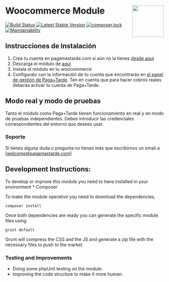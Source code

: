 # Woocommerce Module <img src="https://pagamastarde.com/img/icons/logo.svg" width="100" align="right">

[![Build Status](https://travis-ci.org/PagaMasTarde/WooCommerce.svg?branch=master)](https://travis-ci.org/PagaMasTarde/WooCommerce)
[![Latest Stable Version](https://poser.pugx.org/pagamastarde/woocommerce/v/stable)](https://packagist.org/packages/pagamastarde/woocommerce)
[![composer.lock](https://poser.pugx.org/pagamastarde/woocommerce/composerlock)](https://packagist.org/packages/pagamastarde/woocommerce)
[![Maintainability](https://api.codeclimate.com/v1/badges/e9d4ec1224f2a37a7c59/maintainability)](https://codeclimate.com/github/PagaMasTarde/woocommerce/maintainability)

## Instrucciones de Instalación
1. Crea tu cuenta en pagamastarde.com si aún no la tienes [desde aquí](https://bo.pagamastarde.com/users/sign_up)
2. Descarga el módulo de [aquí](https://github.com/pagamastarde/woocommerce/releases/latest)
3. Instala el módulo en tu woocommerce
4. Configuralo con la información de tu cuenta que encontrarás en [el panel de gestión de Paga+Tarde](https://bo.pagamastarde.com/shop). Ten en cuenta que para hacer cobros reales deberás activar tu cuenta de Paga+Tarde.

## Modo real y modo de pruebas

Tanto el módulo como Paga+Tarde tienen funcionamiento en real y en modo de pruebas independientes. Debes introducir las credenciales correspondientes del entorno que desees usar.

### Soporte

Si tienes alguna duda o pregunta no tienes más que escribirnos un email a [welcome@pagamastarde.com]

## Development Instructions:

To develop or improve this module you need to have installed in your environment
    * Composer
    
To make the module operative you need to download the dependencies, 

    composer install
    
Once both dependencies are ready you can generate the specific module files using

    grunt default
    
Grunt will compress the CSS and the JS and generate a zip file with the necessary files to push
to the market.

### Testing and Improvements

* Doing some phpUnit testing on the module.
* Improving the code structure to make it more human.

